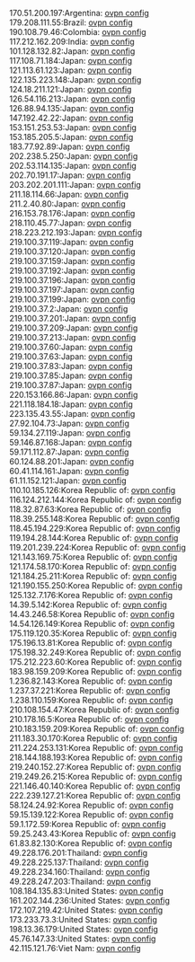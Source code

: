170.51.200.197:Argentina: [ovpn config](vpn/170_51_200_197.ovpn)  
179.208.111.55:Brazil: [ovpn config](vpn/179_208_111_55.ovpn)  
190.108.79.46:Colombia: [ovpn config](vpn/190_108_79_46.ovpn)  
117.212.162.209:India: [ovpn config](vpn/117_212_162_209.ovpn)  
101.128.132.82:Japan: [ovpn config](vpn/101_128_132_82.ovpn)  
117.108.71.184:Japan: [ovpn config](vpn/117_108_71_184.ovpn)  
121.113.61.123:Japan: [ovpn config](vpn/121_113_61_123.ovpn)  
122.135.223.148:Japan: [ovpn config](vpn/122_135_223_148.ovpn)  
124.18.211.121:Japan: [ovpn config](vpn/124_18_211_121.ovpn)  
126.54.116.213:Japan: [ovpn config](vpn/126_54_116_213.ovpn)  
126.88.94.135:Japan: [ovpn config](vpn/126_88_94_135.ovpn)  
147.192.42.22:Japan: [ovpn config](vpn/147_192_42_22.ovpn)  
153.151.253.53:Japan: [ovpn config](vpn/153_151_253_53.ovpn)  
153.185.205.5:Japan: [ovpn config](vpn/153_185_205_5.ovpn)  
183.77.92.89:Japan: [ovpn config](vpn/183_77_92_89.ovpn)  
202.238.5.250:Japan: [ovpn config](vpn/202_238_5_250.ovpn)  
202.53.114.135:Japan: [ovpn config](vpn/202_53_114_135.ovpn)  
202.70.191.17:Japan: [ovpn config](vpn/202_70_191_17.ovpn)  
203.202.201.111:Japan: [ovpn config](vpn/203_202_201_111.ovpn)  
211.18.114.66:Japan: [ovpn config](vpn/211_18_114_66.ovpn)  
211.2.40.80:Japan: [ovpn config](vpn/211_2_40_80.ovpn)  
216.153.78.176:Japan: [ovpn config](vpn/216_153_78_176.ovpn)  
218.110.45.77:Japan: [ovpn config](vpn/218_110_45_77.ovpn)  
218.223.212.193:Japan: [ovpn config](vpn/218_223_212_193.ovpn)  
219.100.37.119:Japan: [ovpn config](vpn/219_100_37_119.ovpn)  
219.100.37.120:Japan: [ovpn config](vpn/219_100_37_120.ovpn)  
219.100.37.159:Japan: [ovpn config](vpn/219_100_37_159.ovpn)  
219.100.37.192:Japan: [ovpn config](vpn/219_100_37_192.ovpn)  
219.100.37.196:Japan: [ovpn config](vpn/219_100_37_196.ovpn)  
219.100.37.197:Japan: [ovpn config](vpn/219_100_37_197.ovpn)  
219.100.37.199:Japan: [ovpn config](vpn/219_100_37_199.ovpn)  
219.100.37.2:Japan: [ovpn config](vpn/219_100_37_2.ovpn)  
219.100.37.201:Japan: [ovpn config](vpn/219_100_37_201.ovpn)  
219.100.37.209:Japan: [ovpn config](vpn/219_100_37_209.ovpn)  
219.100.37.213:Japan: [ovpn config](vpn/219_100_37_213.ovpn)  
219.100.37.60:Japan: [ovpn config](vpn/219_100_37_60.ovpn)  
219.100.37.63:Japan: [ovpn config](vpn/219_100_37_63.ovpn)  
219.100.37.83:Japan: [ovpn config](vpn/219_100_37_83.ovpn)  
219.100.37.85:Japan: [ovpn config](vpn/219_100_37_85.ovpn)  
219.100.37.87:Japan: [ovpn config](vpn/219_100_37_87.ovpn)  
220.153.166.86:Japan: [ovpn config](vpn/220_153_166_86.ovpn)  
221.118.184.18:Japan: [ovpn config](vpn/221_118_184_18.ovpn)  
223.135.43.55:Japan: [ovpn config](vpn/223_135_43_55.ovpn)  
27.92.104.73:Japan: [ovpn config](vpn/27_92_104_73.ovpn)  
59.134.27.119:Japan: [ovpn config](vpn/59_134_27_119.ovpn)  
59.146.87.168:Japan: [ovpn config](vpn/59_146_87_168.ovpn)  
59.171.112.87:Japan: [ovpn config](vpn/59_171_112_87.ovpn)  
60.124.88.201:Japan: [ovpn config](vpn/60_124_88_201.ovpn)  
60.41.114.161:Japan: [ovpn config](vpn/60_41_114_161.ovpn)  
61.11.152.121:Japan: [ovpn config](vpn/61_11_152_121.ovpn)  
110.10.185.126:Korea Republic of: [ovpn config](vpn/110_10_185_126.ovpn)  
116.124.212.144:Korea Republic of: [ovpn config](vpn/116_124_212_144.ovpn)  
118.32.87.63:Korea Republic of: [ovpn config](vpn/118_32_87_63.ovpn)  
118.39.255.148:Korea Republic of: [ovpn config](vpn/118_39_255_148.ovpn)  
118.45.194.229:Korea Republic of: [ovpn config](vpn/118_45_194_229.ovpn)  
119.194.28.144:Korea Republic of: [ovpn config](vpn/119_194_28_144.ovpn)  
119.201.239.224:Korea Republic of: [ovpn config](vpn/119_201_239_224.ovpn)  
121.143.169.75:Korea Republic of: [ovpn config](vpn/121_143_169_75.ovpn)  
121.174.58.170:Korea Republic of: [ovpn config](vpn/121_174_58_170.ovpn)  
121.184.25.211:Korea Republic of: [ovpn config](vpn/121_184_25_211.ovpn)  
121.190.155.250:Korea Republic of: [ovpn config](vpn/121_190_155_250.ovpn)  
125.132.7.176:Korea Republic of: [ovpn config](vpn/125_132_7_176.ovpn)  
14.39.5.142:Korea Republic of: [ovpn config](vpn/14_39_5_142.ovpn)  
14.43.246.58:Korea Republic of: [ovpn config](vpn/14_43_246_58.ovpn)  
14.54.126.149:Korea Republic of: [ovpn config](vpn/14_54_126_149.ovpn)  
175.119.120.35:Korea Republic of: [ovpn config](vpn/175_119_120_35.ovpn)  
175.196.13.81:Korea Republic of: [ovpn config](vpn/175_196_13_81.ovpn)  
175.198.32.249:Korea Republic of: [ovpn config](vpn/175_198_32_249.ovpn)  
175.212.223.60:Korea Republic of: [ovpn config](vpn/175_212_223_60.ovpn)  
183.98.159.209:Korea Republic of: [ovpn config](vpn/183_98_159_209.ovpn)  
1.236.82.143:Korea Republic of: [ovpn config](vpn/1_236_82_143.ovpn)  
1.237.37.221:Korea Republic of: [ovpn config](vpn/1_237_37_221.ovpn)  
1.238.110.159:Korea Republic of: [ovpn config](vpn/1_238_110_159.ovpn)  
210.108.154.47:Korea Republic of: [ovpn config](vpn/210_108_154_47.ovpn)  
210.178.16.5:Korea Republic of: [ovpn config](vpn/210_178_16_5.ovpn)  
210.183.159.209:Korea Republic of: [ovpn config](vpn/210_183_159_209.ovpn)  
211.183.30.170:Korea Republic of: [ovpn config](vpn/211_183_30_170.ovpn)  
211.224.253.131:Korea Republic of: [ovpn config](vpn/211_224_253_131.ovpn)  
218.144.188.193:Korea Republic of: [ovpn config](vpn/218_144_188_193.ovpn)  
219.240.152.27:Korea Republic of: [ovpn config](vpn/219_240_152_27.ovpn)  
219.249.26.215:Korea Republic of: [ovpn config](vpn/219_249_26_215.ovpn)  
221.146.40.140:Korea Republic of: [ovpn config](vpn/221_146_40_140.ovpn)  
222.239.127.21:Korea Republic of: [ovpn config](vpn/222_239_127_21.ovpn)  
58.124.24.92:Korea Republic of: [ovpn config](vpn/58_124_24_92.ovpn)  
59.15.139.122:Korea Republic of: [ovpn config](vpn/59_15_139_122.ovpn)  
59.1.172.59:Korea Republic of: [ovpn config](vpn/59_1_172_59.ovpn)  
59.25.243.43:Korea Republic of: [ovpn config](vpn/59_25_243_43.ovpn)  
61.83.82.130:Korea Republic of: [ovpn config](vpn/61_83_82_130.ovpn)  
49.228.176.201:Thailand: [ovpn config](vpn/49_228_176_201.ovpn)  
49.228.225.137:Thailand: [ovpn config](vpn/49_228_225_137.ovpn)  
49.228.234.160:Thailand: [ovpn config](vpn/49_228_234_160.ovpn)  
49.228.247.203:Thailand: [ovpn config](vpn/49_228_247_203.ovpn)  
108.184.135.83:United States: [ovpn config](vpn/108_184_135_83.ovpn)  
161.202.144.236:United States: [ovpn config](vpn/161_202_144_236.ovpn)  
172.107.219.42:United States: [ovpn config](vpn/172_107_219_42.ovpn)  
173.233.73.3:United States: [ovpn config](vpn/173_233_73_3.ovpn)  
198.13.36.179:United States: [ovpn config](vpn/198_13_36_179.ovpn)  
45.76.147.33:United States: [ovpn config](vpn/45_76_147_33.ovpn)  
42.115.121.76:Viet Nam: [ovpn config](vpn/42_115_121_76.ovpn)  
